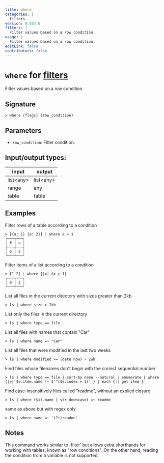 ```yaml
---
title: where
categories: |
  filters
version: 0.103.0
filters: |
  Filter values based on a row condition.
usage: |
  Filter values based on a row condition.
editLink: false
contributors: false
---
```

<!-- This file is automatically generated. Please edit the command in https://github.com/nushell/nushell instead. -->

# `where` for [filters](/commands/categories/filters.md)

<div class='command-title'>Filter values based on a row condition.</div>

## Signature

```> where {flags} (row_condition)```

## Parameters

 -  `row_condition`: Filter condition.


## Input/output types:

| input     | output    |
| --------- | --------- |
| list\<any\> | list\<any\> |
| range     | any       |
| table     | table     |
## Examples

Filter rows of a table according to a condition
```nu
> [{a: 1} {a: 2}] | where a > 1
╭───┬───╮
│ # │ a │
├───┼───┤
│ 0 │ 2 │
╰───┴───╯

```

Filter items of a list according to a condition
```nu
> [1 2] | where {|x| $x > 1}
╭───┬───╮
│ 0 │ 2 │
╰───┴───╯

```

List all files in the current directory with sizes greater than 2kb
```nu
> ls | where size > 2kb

```

List only the files in the current directory
```nu
> ls | where type == file

```

List all files with names that contain "Car"
```nu
> ls | where name =~ "Car"

```

List all files that were modified in the last two weeks
```nu
> ls | where modified >= (date now) - 2wk

```

Find files whose filenames don't begin with the correct sequential number
```nu
> ls | where type == file | sort-by name --natural | enumerate | where {|e| $e.item.name !~ $'^($e.index + 1)' } | each {|| get item }

```

Find case-insensitively files called "readme", without an explicit closure
```nu
> ls | where ($it.name | str downcase) =~ readme

```

same as above but with regex only
```nu
> ls | where name =~ '(?i)readme'

```

## Notes
This command works similar to 'filter' but allows extra shorthands for working with
tables, known as "row conditions". On the other hand, reading the condition from a variable is
not supported.